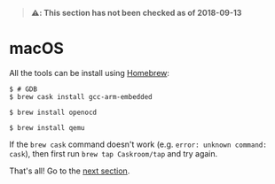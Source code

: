 > **⚠️: This section has not been checked as of 2018-09-13**

# macOS

All the tools can be install using [Homebrew]:

[Homebrew]: http://brew.sh/

``` console
$ # GDB
$ brew cask install gcc-arm-embedded

$ brew install openocd

$ brew install qemu
```

If the `brew cask` command doesn't work (e.g. `error: unknown command: cask`),
then first run `brew tap Caskroom/tap` and try again.

That's all! Go to the [next section].

[next section]: /book/intro/install/verify.html
